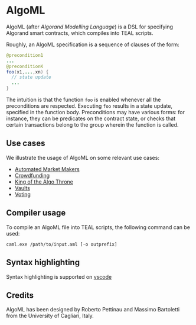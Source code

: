 # AlgoML

AlgoML (after *Algorand Modelling Language*) is a DSL for specifying Algorand smart contracts, which compiles into TEAL scripts.

Roughly, an AlgoML specification is a sequence of clauses of the form:
```java
@precondition1
...
@preconditionK
foo(x1,...,xn) {
  // state update
  ...
}
```
The intuition is that the function ``foo`` is enabled whenever all the preconditions are respected. Executing ``foo`` results in a state update, specified in the function body. Preconditions may have various forms: for instance, they can be predicates on the contract state, or checks that certain transactions belong to the group wherein the function is called.


## Use cases

We illustrate the usage of AlgoML on some relevant use cases:
- [Automated Market Makers](contracts/amm)
- [Crowdfunding](contracts/crowdfund)
- [King of the Algo Throne](contracts/kotat)
- [Vaults](contracts/vaults)
- [Voting](contracts/voting)

## Compiler usage

To compile an AlgoML file into TEAL scripts, the following command can be used:
```console
caml.exe /path/to/input.aml [-o outprefix]
```

## Syntax highlighting

Syntax highlighting is supported on [vscode](https://marketplace.visualstudio.com/items?itemName=RobertoPettinau.algoml-lang) 

## Credits

AlgoML has been designed by Roberto Pettinau and Massimo Bartoletti from the University of Cagliari, Italy.
